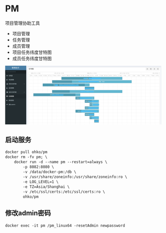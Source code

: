 # PM

项目管理协助工具

- 项目管理
- 任务管理
- 成员管理
- 项目任务纬度甘特图
- 成员任务纬度甘特图

![](preview.png)

## 启动服务
```shell
docker pull ohko/pm
docker rm -fv pm; \
	docker run -d --name pm --restart=always \
		-p 8082:8080 \
		-v /data/docker-pm:/db \
		-v /usr/share/zoneinfo:/usr/share/zoneinfo:ro \
		-e LOG_LEVEL=1 \
		-e TZ=Asia/Shanghai \
		-v /etc/ssl/certs:/etc/ssl/certs:ro \
		ohko/pm
```

## 修改admin密码
```shell
docker exec -it pm /pm_linux64 -resetAdmin newpassword
```